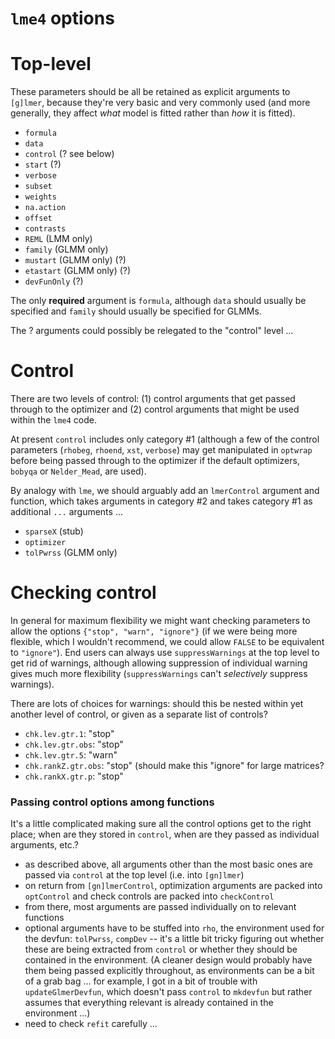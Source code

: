 `lme4` options
======================

# Top-level

These parameters should be all be retained as explicit arguments to `[g]lmer`, because they're very basic and very
commonly used (and more generally, they affect *what* model
is fitted rather than *how* it is fitted).

* `formula`
* `data`
* `control` (? see below)
* `start` (?)
* `verbose`
* `subset`
* `weights`
* `na.action`
* `offset`
* `contrasts`
* `REML` (LMM only)
* `family` (GLMM only)
* `mustart` (GLMM only) (?)
* `etastart` (GLMM only) (?)
* `devFunOnly` (?)

The only **required** argument is `formula`, although `data` should usually be specified and `family` should usually be specified for GLMMs.

The ? arguments could possibly be relegated to the "control" level ...

# Control

There are two levels of control: (1) control arguments that get passed through to the optimizer and (2) control arguments that might be used within the `lme4` code.

At present `control` includes only category #1 (although a few of the control parameters (`rhobeg`, `rhoend`, `xst`, `verbose`) may get manipulated in `optwrap` before being passed through to the optimizer if the default optimizers, `bobyqa` or `Nelder_Mead`, are used).

By analogy with `lme`, we should arguably add an `lmerControl` argument and function, which takes arguments in category #2 and takes category #1 as additional `...` arguments ...

* `sparseX` (stub)
* `optimizer`
* `tolPwrss` (GLMM only)

# Checking control

In general for maximum flexibility we might want checking parameters to allow the options `{"stop", "warn", "ignore"}` (if we were being more flexible, which I wouldn't recommend, we could allow `FALSE` to be equivalent to `"ignore"`).  End users can always use `suppressWarnings` at the top level to get rid of warnings, although allowing suppression of individual warning gives much more flexibility (`suppressWarnings` can't *selectively* suppress warnings).

There are lots of choices for warnings: should this be nested within yet another level of control, or given as a separate list of controls?

* `chk.lev.gtr.1`: "stop"
* `chk.lev.gtr.obs`: "stop"
* `chk.lev.gtr.5`: "warn"
* `chk.rankZ.gtr.obs`: "stop" (should make this "ignore" for large matrices?
* `chk.rankX.gtr.p`: "stop"


### Passing control options among functions

It's a little complicated making sure all the control options get to the right place; when are they stored in `control`, when are they passed as individual arguments, etc.?

* as described above, all arguments other than the most basic ones are passed via `control` at the top level (i.e. into `[gn]lmer`)
* on return from `[gn]lmerControl`, optimization arguments are packed into `optControl` and check controls are packed into `checkControl`
* from there, most arguments are passed individually on to relevant functions
* optional arguments have to be stuffed into `rho`, the environment used for the devfun: `tolPwrss`, `compDev` -- it's a little bit tricky figuring out whether these are being extracted from `control` or whether they should be contained in the environment.  (A cleaner design would probably have them being passed explicitly throughout, as environments can be a bit of a grab bag ... for example, I got in a bit of trouble with `updateGlmerDevfun`, which doesn't pass `control` to `mkdevfun` but rather assumes that everything relevant is already contained in the environment ...)
* need to check `refit` carefully ...